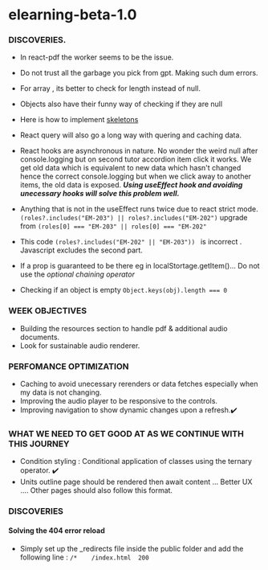 # elearning-beta-1.0

### DISCOVERIES.

- In react-pdf the worker seems to be the issue.
- Do not trust all the garbage you pick from gpt. Making such dum errors.
- For array , its better to check for length instead of null.
- Objects also have their funny way of checking if they are null
- Here is how to implement [skeletons](https://dev.to/jobpick/how-to-create-a-skeleton-loader-in-tailwindcss-38gh)
- React query will also go a long way with quering and caching data.
- React hooks are asynchronous in nature. No wonder the weird null after console.logging but on second tutor accordion item click it works. We get old data which is equivalent to new data which hasn't changed hence the correct console.logging but when we click away to another items, the old data is exposed. **_Using useEffect hook and avoiding unecessary hooks will solve this problem well._**
- Anything that is not in the useEffect runs twice due to react strict mode.
  `(roles?.includes("EM-203") || roles?.includes("EM-202")` upgrade from `(roles[0] === "EM-203" || roles[0] === "EM-202"`

- This code `(roles?.includes("EM-202" || "EM-203")) ` is incorrect . Javascript excludes the second part.
- If a prop is guaranteed to be there eg in localStortage.getItem()... Do not use the _optional chaining operator_
- Checking if an object is empty `Object.keys(obj).length === 0`

### WEEK OBJECTIVES

- Building the resources section to handle pdf & additional audio documents.
- Look for sustainable audio renderer.

### PERFOMANCE OPTIMIZATION

- Caching to avoid unecessary rerenders or data fetches especially when my data is not changing.
- Improving the audio player to be responsive to the controls.
- Improving navigation to show dynamic changes upon a refresh.:heavy_check_mark:

### WHAT WE NEED TO GET GOOD AT AS WE CONTINUE WITH THIS JOURNEY

- Condition styling : Conditional application of classes using the ternary operator. :heavy_check_mark:
- Units outline page should be rendered then await content ... Better UX .... Other pages should also follow this format.

### DISCOVERIES

#### Solving the 404 error reload

- Simply set up the \_redirects file inside the public folder and add the following line : `/*    /index.html  200`
